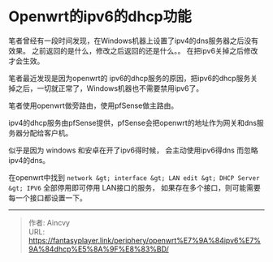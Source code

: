 # Openwrt的ipv6的dhcp功能


笔者曾经有一段时间发现，在Windows机器上设置了ipv4的dns服务器之后没有效果。 之前返回的是什么，修改之后返回的还是什么。。 在把ipv6关掉之后修改才会生效。

笔者最近发现是因为openwrt的 ipv6的dhcp服务的原因，把ipv6的dhcp服务关掉之后，一切就正常了，Windows机器也不需要禁用ipv6了。



笔者使用openwrt做旁路由，使用pfSense做主路由。 

ipv4的dhcp服务由pfSense提供，pfSense会把openwrt的地址作为网关和dns服务器分配给客户机。



似乎是因为 windows 和安卓在开了ipv6得时候， 会主动使用ipv6得dns 而忽略ipv4的dns。

在openwrt中找到 `network &gt; interface &gt; LAN edit &gt; DHCP Server &gt; IPV6`
全部停用即可停用 LAN接口的服务， 如果存在多个接口，则可能需要每一个接口都设置一下。 



---

> 作者: Aincvy  
> URL: https://fantasyplayer.link/periphery/openwrt%E7%9A%84ipv6%E7%9A%84dhcp%E5%8A%9F%E8%83%BD/  

